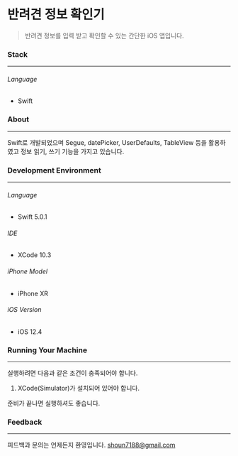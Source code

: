 # 반려견 정보 확인기
> 반려견 정보를 입력 받고 확인할 수 있는 간단한 iOS 앱입니다.

### Stack

------------

###### Language
- Swift

### About

------------

Swift로 개발되었으며 Segue, datePicker, UserDefaults, TableView 등을 활용하였고 정보 읽기, 쓰기 기능을 가지고 있습니다. 

### Development Environment

------------
###### Language
- Swift 5.0.1

###### IDE
- XCode 10.3

###### iPhone Model
- iPhone XR

###### iOS Version
- iOS 12.4

### Running Your Machine

------------

실행하려면 다음과 같은 조건이 충족되어야 합니다.

1. XCode(Simulator)가 설치되어 있어야 합니다.

준비가 끝나면 실행하셔도 좋습니다.

### Feedback

------------

피드백과 문의는 언제든지 환영입니다.
shoun7188@gmail.com
